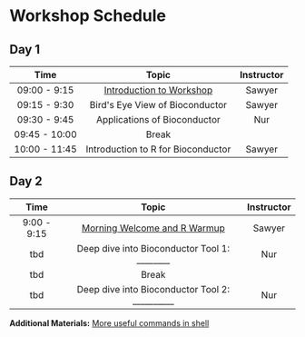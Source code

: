 
# Workshop Schedule



## Day 1

| Time            |   Topic  | Instructor |
|:------------------------:|:----------:|:--------:|
|09:00 - 9:15 | [Introduction to Workshop](https://sauuyer.github.io/bioconductor-training/lectures/day01-welcome.pdf) | Sawyer |
|09:15 - 9:30 | Bird's Eye View of Bioconductor| Sawyer |
|09:30 - 9:45 | Applications of Bioconductor | Nur|
|09:45 - 10:00 | Break | |
|10:00 - 11:45 | Introduction to R for Bioconductor| Sawyer |




## Day 2

| Time            |   Topic  | Instructor |
|:------------------------:|:----------:|:--------:|
|9:00 - 9:15 | [Morning Welcome and R Warmup](https://sauuyer.github.io/bioconductor-training/lectures/day02-welcome.pdf) | Sawyer |
|tbd | Deep dive into Bioconductor Tool 1: ________ | Nur |
| tbd | Break | |
|tbd | Deep dive into Bioconductor Tool 2: __________ | Nur |


**Additional Materials:** [More useful commands in shell](https://hbctraining.github.io/In-depth-NGS-Data-Analysis-Course/sessionVI/lessons/more_bash.html)
